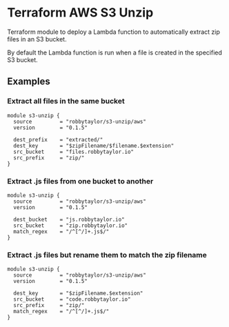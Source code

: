 # Terraform AWS S3 Unzip
Terraform module to deploy a Lambda function to automatically extract zip files in an S3 bucket.

By default the Lambda function is run when a file is created in the specified S3 bucket.

## Examples

### Extract all files in the same bucket

```
module s3-unzip {
  source         = "robbytaylor/s3-unzip/aws"
  version        = "0.1.5"

  dest_prefix    = "extracted/"
  dest_key       = "$zipFilename/$filename.$extension"
  src_bucket     = "files.robbytaylor.io"
  src_prefix     = "zip/"
}
```

### Extract .js files from one bucket to another

```
module s3-unzip {
  source         = "robbytaylor/s3-unzip/aws"
  version        = "0.1.5"

  dest_bucket    = "js.robbytaylor.io"
  src_bucket     = "zip.robbytaylor.io"
  match_regex    = "/^[^/]+.js$/"
}
```

### Extract .js files but rename them to match the zip filename

```
module s3-unzip {
  source         = "robbytaylor/s3-unzip/aws"
  version        = "0.1.5"

  dest_key       = "$zipFilename.$extension"
  src_bucket     = "code.robbytaylor.io"
  src_prefix     = "zip/"
  match_regex    = "/^[^/]+.js$/"
}
```
